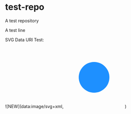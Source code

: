 # test-repo

A test repository

A test line

SVG Data URI Test:

![NEW](data:image/svg+xml,<svg xmlns="http://www.w3.org/2000/svg" width="200" height="200" viewBox="0 0 200 200"><circle cx="100" cy="100" r="50" fill="#1E90FF"/></svg>)
